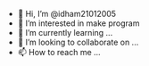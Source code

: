 - 👋 Hi, I’m @idham21012005
- 👀 I’m interested in make program
- 🌱 I’m currently learning ...
- 💞️ I’m looking to collaborate on ...
- 📫 How to reach me ...

<!---
idham21012005/idham21012005 is a ✨ special ✨ repository because its `README.md` (this file) appears on your GitHub profile.
You can click the Preview link to take a look at your changes.
--->
